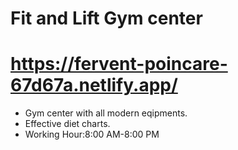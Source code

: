 # Fit and Lift Gym center

# https://fervent-poincare-67d67a.netlify.app/


* Gym center with all modern eqipments.
* Effective diet charts.
* Working Hour:8:00 AM-8:00 PM                       